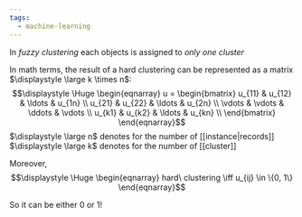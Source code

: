 ```yaml
---
tags:
  - machine-learning
---
```

In *fuzzy clustering* each objects is assigned to *only one cluster*

In math terms, the result of a hard clustering can be represented as a matrix $\displaystyle \large k \times n$:
$$\displaystyle \Huge \begin{eqnarray} 
u =
\begin{bmatrix} 
u_{11} &  u_{12} & \ldots & u_{1n} \\
u_{21} &  u_{22} & \ldots & u_{2n} \\
\vdots &  \vdots &  \ddots &  \vdots \\
u_{k1} &  u_{k2} & \ldots & u_{kn} \\
\end{bmatrix}
\end{eqnarray}$$
$\displaystyle \large n$ denotes for the number of [[instance|records]]
$\displaystyle \large k$ denotes for the number of [[cluster]]

Moreover,
$$\displaystyle \Huge \begin{eqnarray} 
hard\ clustering \iff u_{ij} \in \{0, 1\}
\end{eqnarray}$$

So it can be either 0 or 1!